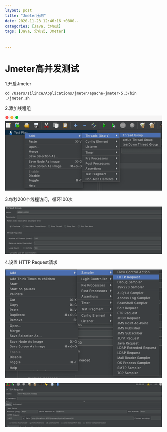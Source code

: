 ```yaml
---
layout: post
title: "Jmeter压测"
date: 2020-11-23 12:46:16 +0800--
categories: [Java, 分布式]
tags: [Java, 分布式, Jmeter]  


---
```


# Jmeter高并发测试

1.开启Jmeter

```shell
cd /Users/silince/Applications/jmeter/apache-jmeter-5.3/bin
./jmeter.sh
```

2.添加线程组

![image-20201123204311947](/assets/imgs/image-20201123204311947.png)

3.每秒200个线程访问，循环100次

![image-20201123204542479](/assets/imgs/image-20201123204542479.png)

4.设置 HTTP Request请求

![image-20201123204646299](/assets/imgs/image-20201123204646299.png)

![WX20201123-204845](/assets/imgs/WX20201123-204845.png)